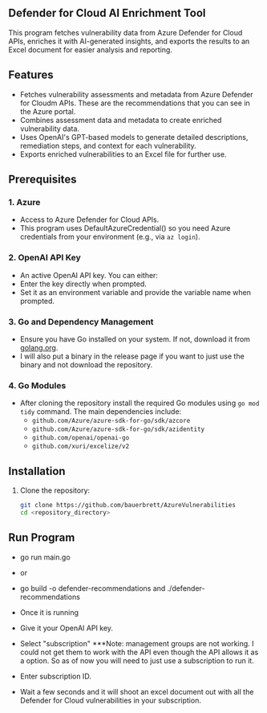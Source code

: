 ## Defender for Cloud AI Enrichment Tool

This program fetches vulnerability data from Azure Defender for Cloud APIs, enriches it with AI-generated insights, and exports the results to an Excel document for easier analysis and reporting.

## Features

- Fetches vulnerability assessments and metadata from Azure Defender for Cloudm APIs. These are the recommendations that you can see in the Azure portal.
- Combines assessment data and metadata to create enriched vulnerability data.
- Uses OpenAI's GPT-based models to generate detailed descriptions, remediation steps, and context for each vulnerability.
- Exports enriched vulnerabilities to an Excel file for further use.

## Prerequisites

### 1. Azure
- Access to Azure Defender for Cloud APIs.
- This program uses DefaultAzureCredential() so you need Azure credentials from your environment (e.g., via `az login`).

### 2. OpenAI API Key
- An active OpenAI API key. You can either:
- Enter the key directly when prompted.
- Set it as an environment variable and provide the variable name when prompted.

### 3. Go and Dependency Management
   - Ensure you have Go installed on your system. If not, download it from [golang.org](https://golang.org/).
   - I will also put a binary in the release page if you want to just use the binary and not download the repository.

### 4. Go Modules
- After cloning the repository install the required Go modules using `go mod tidy` command. The main dependencies include:
  - `github.com/Azure/azure-sdk-for-go/sdk/azcore`
  - `github.com/Azure/azure-sdk-for-go/sdk/azidentity`
  - `github.com/openai/openai-go`
  - `github.com/xuri/excelize/v2`

## Installation

1. Clone the repository:
   ```bash
   git clone https://github.com/bauerbrett/AzureVulnerabilities
   cd <repository_directory>

## Run Program 
- go run main.go 
- or 
- go build -o defender-recommendations and ./defender-recommendations

- Once it is running 
- Give it your OpenAI API key.
- Select "subscription" ***Note: management groups are not working. I could not get them to work with the API even though the API allows it as a option. So as of now you will need to just use a subscription to run it.
- Enter subscription ID.
- Wait a few seconds and it will shoot an excel document out with all the Defender for Cloud vulnerabilities in your subscription.
